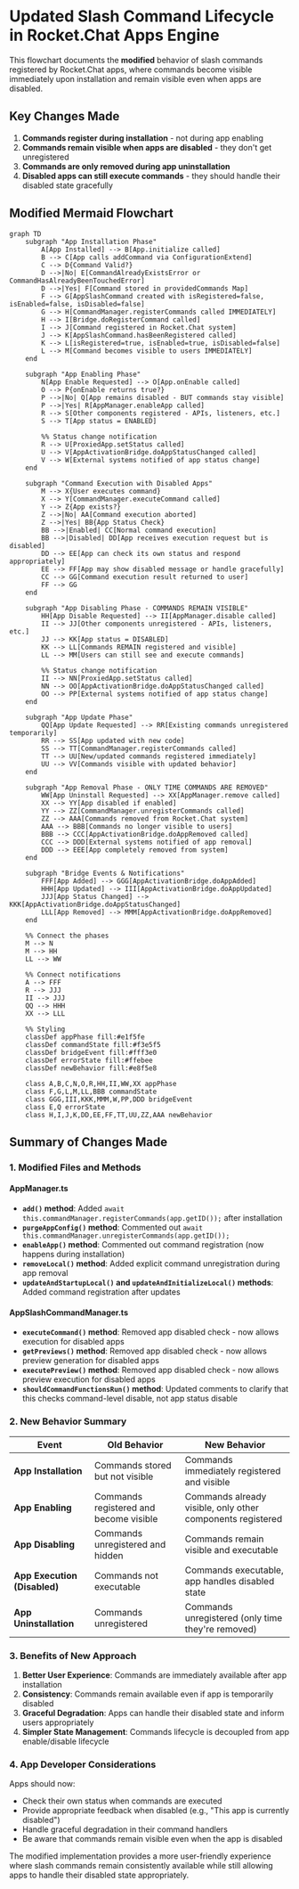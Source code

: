 # Updated Slash Command Lifecycle in Rocket.Chat Apps Engine

This flowchart documents the **modified** behavior of slash commands registered by Rocket.Chat apps, where commands become visible immediately upon installation and remain visible even when apps are disabled.

## Key Changes Made

1. **Commands register during installation** - not during app enabling
2. **Commands remain visible when apps are disabled** - they don't get unregistered
3. **Commands are only removed during app uninstallation**
4. **Disabled apps can still execute commands** - they should handle their disabled state gracefully

## Modified Mermaid Flowchart

```mermaid
graph TD
    subgraph "App Installation Phase"
        A[App Installed] --> B[App.initialize called]
        B --> C[App calls addCommand via ConfigurationExtend]
        C --> D{Command Valid?}
        D -->|No| E[CommandAlreadyExistsError or CommandHasAlreadyBeenTouchedError]
        D -->|Yes| F[Command stored in providedCommands Map]
        F --> G[AppSlashCommand created with isRegistered=false, isEnabled=false, isDisabled=false]
        G --> H[CommandManager.registerCommands called IMMEDIATELY]
        H --> I[Bridge.doRegisterCommand called]
        I --> J[Command registered in Rocket.Chat system]
        J --> K[AppSlashCommand.hasBeenRegistered called]
        K --> L[isRegistered=true, isEnabled=true, isDisabled=false]
        L --> M[Command becomes visible to users IMMEDIATELY]
    end

    subgraph "App Enabling Phase"
        N[App Enable Requested] --> O[App.onEnable called]
        O --> P{onEnable returns true?}
        P -->|No| Q[App remains disabled - BUT commands stay visible]
        P -->|Yes| R[AppManager.enableApp called]
        R --> S[Other components registered - APIs, listeners, etc.]
        S --> T[App status = ENABLED]
        
        %% Status change notification
        R --> U[ProxiedApp.setStatus called]
        U --> V[AppActivationBridge.doAppStatusChanged called]
        V --> W[External systems notified of app status change]
    end

    subgraph "Command Execution with Disabled Apps"
        M --> X{User executes command}
        X --> Y[CommandManager.executeCommand called]
        Y --> Z{App exists?}
        Z -->|No| AA[Command execution aborted]
        Z -->|Yes| BB{App Status Check}
        BB -->|Enabled| CC[Normal command execution]
        BB -->|Disabled| DD[App receives execution request but is disabled]
        DD --> EE[App can check its own status and respond appropriately]
        EE --> FF[App may show disabled message or handle gracefully]
        CC --> GG[Command execution result returned to user]
        FF --> GG
    end

    subgraph "App Disabling Phase - COMMANDS REMAIN VISIBLE"
        HH[App Disable Requested] --> II[AppManager.disable called]
        II --> JJ[Other components unregistered - APIs, listeners, etc.]
        JJ --> KK[App status = DISABLED]
        KK --> LL[Commands REMAIN registered and visible]
        LL --> MM[Users can still see and execute commands]
        
        %% Status change notification
        II --> NN[ProxiedApp.setStatus called]
        NN --> OO[AppActivationBridge.doAppStatusChanged called]
        OO --> PP[External systems notified of app status change]
    end

    subgraph "App Update Phase"
        QQ[App Update Requested] --> RR[Existing commands unregistered temporarily]
        RR --> SS[App updated with new code]
        SS --> TT[CommandManager.registerCommands called]
        TT --> UU[New/updated commands registered immediately]
        UU --> VV[Commands visible with updated behavior]
    end

    subgraph "App Removal Phase - ONLY TIME COMMANDS ARE REMOVED"
        WW[App Uninstall Requested] --> XX[AppManager.remove called]
        XX --> YY[App disabled if enabled]
        YY --> ZZ[CommandManager.unregisterCommands called]
        ZZ --> AAA[Commands removed from Rocket.Chat system]
        AAA --> BBB[Commands no longer visible to users]
        BBB --> CCC[AppActivationBridge.doAppRemoved called]
        CCC --> DDD[External systems notified of app removal]
        DDD --> EEE[App completely removed from system]
    end

    subgraph "Bridge Events & Notifications"
        FFF[App Added] --> GGG[AppActivationBridge.doAppAdded]
        HHH[App Updated] --> III[AppActivationBridge.doAppUpdated]
        JJJ[App Status Changed] --> KKK[AppActivationBridge.doAppStatusChanged]
        LLL[App Removed] --> MMM[AppActivationBridge.doAppRemoved]
    end

    %% Connect the phases
    M --> N
    M --> HH
    LL --> WW
    
    %% Connect notifications
    A --> FFF
    R --> JJJ
    II --> JJJ
    QQ --> HHH
    XX --> LLL

    %% Styling
    classDef appPhase fill:#e1f5fe
    classDef commandState fill:#f3e5f5
    classDef bridgeEvent fill:#fff3e0
    classDef errorState fill:#ffebee
    classDef newBehavior fill:#e8f5e8
    
    class A,B,C,N,O,R,HH,II,WW,XX appPhase
    class F,G,L,M,LL,BBB commandState
    class GGG,III,KKK,MMM,W,PP,DDD bridgeEvent
    class E,Q errorState
    class H,I,J,K,DD,EE,FF,TT,UU,ZZ,AAA newBehavior
```

## Summary of Changes Made

### 1. Modified Files and Methods

#### AppManager.ts
- **`add()` method**: Added `await this.commandManager.registerCommands(app.getID());` after installation
- **`purgeAppConfig()` method**: Commented out `await this.commandManager.unregisterCommands(app.getID());`
- **`enableApp()` method**: Commented out command registration (now happens during installation)
- **`removeLocal()` method**: Added explicit command unregistration during app removal
- **`updateAndStartupLocal()` and `updateAndInitializeLocal()` methods**: Added command registration after updates

#### AppSlashCommandManager.ts
- **`executeCommand()` method**: Removed app disabled check - now allows execution for disabled apps
- **`getPreviews()` method**: Removed app disabled check - now allows preview generation for disabled apps
- **`executePreview()` method**: Removed app disabled check - now allows preview execution for disabled apps
- **`shouldCommandFunctionsRun()` method**: Updated comments to clarify that this checks command-level disable, not app status disable

### 2. New Behavior Summary

| Event | Old Behavior | New Behavior |
|-------|-------------|-------------|
| **App Installation** | Commands stored but not visible | Commands immediately registered and visible |
| **App Enabling** | Commands registered and become visible | Commands already visible, only other components registered |
| **App Disabling** | Commands unregistered and hidden | Commands remain visible and executable |
| **App Execution (Disabled)** | Commands not executable | Commands executable, app handles disabled state |
| **App Uninstallation** | Commands unregistered | Commands unregistered (only time they're removed) |

### 3. Benefits of New Approach

1. **Better User Experience**: Commands are immediately available after app installation
2. **Consistency**: Commands remain available even if app is temporarily disabled
3. **Graceful Degradation**: Apps can handle their disabled state and inform users appropriately
4. **Simpler State Management**: Commands lifecycle is decoupled from app enable/disable lifecycle

### 4. App Developer Considerations

Apps should now:
- Check their own status when commands are executed
- Provide appropriate feedback when disabled (e.g., "This app is currently disabled")
- Handle graceful degradation in their command handlers
- Be aware that commands remain visible even when the app is disabled

The modified implementation provides a more user-friendly experience where slash commands remain consistently available while still allowing apps to handle their disabled state appropriately.